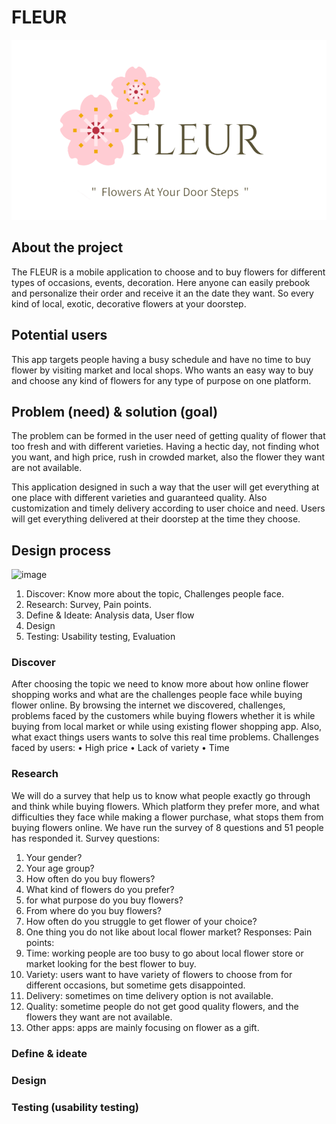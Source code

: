 # FLEUR
![IMG1](https://github.com/Esra-Ashbli/FLEUR/blob/main/Screenshot%202024-07-19%20155112.png)
## About the project
The FLEUR is a mobile application to choose and to buy flowers for different types of occasions, events, decoration. Here anyone can easily prebook and personalize their order and receive it an the date they want. So every kind of local, exotic, decorative flowers at your doorstep.
## Potential users
This app targets people having a busy schedule and have no time to buy flower by visiting market and local shops. Who wants an easy way to buy and choose any kind of flowers for any type of purpose on one platform.
## Problem (need) & solution (goal)
The problem can be formed in the user need of getting quality of flower that too fresh and with different varieties. Having a hectic day, not finding whot you want, and high price, rush in crowded market, also the flower they want are not available.

This application designed in such a way that the user will get everything at one place with different varieties and guaranteed quality. Also customization and timely delivery according to user choice and need. Users will get everything delivered at their doorstep at the time they choose.

## Design process
![image](https://github.com/user-attachments/assets/39176b6a-b774-4366-bd45-633f03d1b258)

1. Discover: Know more about the topic, Challenges people face.
2. Research: Survey, Pain points.
3. Define & Ideate: Analysis data, User flow
4. Design
5. Testing: Usability testing, Evaluation

### Discover
After choosing the topic we need to know more about how online flower shopping works and what are the challenges people face while buying flower online. 
By browsing the internet we discovered, challenges, problems faced by the customers while buying flowers whether it is while buying from local market or while using existing flower shopping app. Also, what exact things users wants to solve this real time problems.
Challenges faced by users:
• High price
• Lack of variety
• Time
### Research
We will do a survey that help us to know what people exactly go through and think while buying flowers. Which platform they prefer more, and what difficulties they face while making a flower purchase, what stops them from buying flowers online.
We have run the survey of 8 questions and 51 people has responded it.
Survey questions:
1. Your gender?
2. Your age group?
3. How often do you buy flowers?
4. What kind of flowers do you prefer?
5. for what purpose do you buy flowers?
6. From where do you buy flowers?
7. How often do you struggle to get flower of your choice?
8. One thing you do not like about local flower market?
Responses:
Pain points:
1. Time: working people are too busy to go about local flower store or market looking for the best flower to buy.
2. Variety: users want to have variety of flowers to choose from for different occasions, but sometime gets disappointed.
3. Delivery: sometimes on time delivery option is not available.
4. Quality: sometime people do not get good quality flowers, and the flowers they want are not available.
5. Other apps: apps are mainly focusing on flower as a gift.

### Define & ideate
### Design
### Testing (usability testing)
